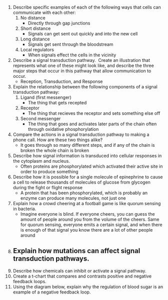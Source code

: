 1. Describe specific examples of each of the following ways that cells can communicate with each other:  
	1. No distance
		- Directly through gap junctions
	2. Short distance
		- Signals can get sent out quickly and into the new cell
	3. Long distance
		- Signals get sent through the bloodstream
	4. Local regulators
		- When signals effect the cells in the vicinity
2. Describe a signal transduction pathway.  Create an illustration that represents what one of these might look like, and describe the three major steps that occur in this pathway that allow communication to occur.
	- Reception, Transduction, and Response
3. Explain the relationship between the following components of a signal transduction pathway:  
	1. Ligand (first messenger)
		- The thing that gets recepted
	2. Receptor  
		- The thing that recieves the receptor and sets something else off
	3. Second messenger
		- The thing that goes and activates later parts of the chain often through oxidative phosphorylation
4. Compare the actions in a signal transduction pathway to making a phone call. How are these two things alike?
	- It goes through so many different steps, and if any of the chain is broken the whole chain is broken
5. Describe how signal information is transduced into cellular responses in the cytoplasm and nucleus.
	- Often proteins are phosphorylated which activated their active site in order to produce something
6. Describe how it is possible for a single molecule of epinephrine to cause a cell to release thousands of molecules of glucose from glycogen during the fight or flight response
	- A protein that has been phosphorylated, which is probably an enzyme can produce many molecules, not just one
7. Explain how a crowd cheering at a football game is like quorum sensing in bacteria.
	- Imagine everyone is blind. If everyone cheers, you can guess the amount of people around you from the volume of the cheers. Same for quorum sensing, everyone emits a certain signal, and when there is enough of that signal you know there are a lot of other people around
8. Explain how mutations can affect signal transduction pathways.
	- 
9. Describe how chemicals can inhibit or activate a signal pathway.
10. Create a t-chart that compares and contrasts positive and negative feedback loops.
11. Using the diagram below, explain why the regulation of blood sugar is an example of a negative feedback loop.